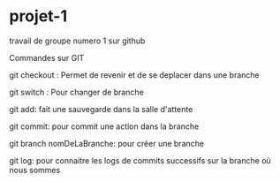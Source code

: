 # projet-1
travail de groupe numero  1 sur github

Commandes sur GIT

git checkout : Permet de revenir et de se deplacer dans une branche

git switch : Pour changer de branche

git add: fait une sauvegarde dans la salle d'attente

git commit: pour commit une action dans la branche

git branch nomDeLaBranche: pour créer une branche

git log: pour connaitre les logs de commits successifs sur la branche où nous sommes